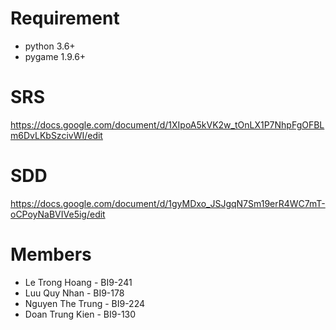 # Requirement
- python 3.6+
- pygame 1.9.6+

# SRS
https://docs.google.com/document/d/1XIpoA5kVK2w_tOnLX1P7NhpFgOFBLm6DvLKbSzcivWI/edit

# SDD
https://docs.google.com/document/d/1gyMDxo_JSJgqN7Sm19erR4WC7mT-oCPoyNaBVIVe5ig/edit

# Members
- Le Trong Hoang - BI9-241
- Luu Quy Nhan - BI9-178
- Nguyen The Trung - BI9-224
- Doan Trung Kien - BI9-130
